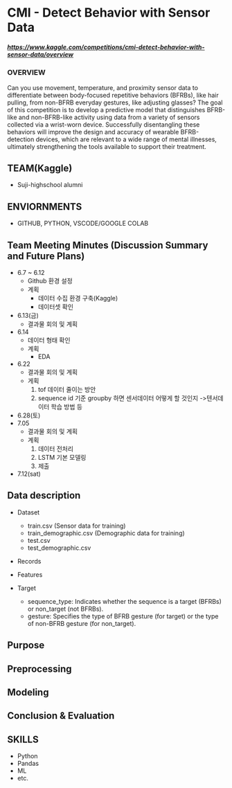 # CMI - Detect Behavior with Sensor Data
##### https://www.kaggle.com/competitions/cmi-detect-behavior-with-sensor-data/overview

### OVERVIEW
Can you use movement, temperature, and proximity sensor data to differentiate between body-focused repetitive behaviors (BFRBs), like hair pulling, from non-BFRB everyday gestures, like adjusting glasses? The goal of this competition is to develop a predictive model that distinguishes BFRB-like and non-BFRB-like activity using data from a variety of sensors collected via a wrist-worn device. Successfully disentangling these behaviors will improve the design and accuracy of wearable BFRB-detection devices, which are relevant to a wide range of mental illnesses, ultimately strengthening the tools available to support their treatment.

## TEAM(Kaggle)
- Suji-highschool alumni

## ENVIORNMENTS
- GITHUB, PYTHON, VSCODE/GOOGLE COLAB

## Team Meeting Minutes (Discussion Summary and Future Plans)
* 6.7 ~ 6.12
    - Github 환경 설정
    - 계획
        - 데이터 수집 환경 구축(Kaggle)
        - 데이터셋 확인
* 6.13(금)
    - 결과물 회의 및 계획
* 6.14 
    - 데이터 형태 확인
    - 계획
        - EDA
* 6.22
    - 결과물 회의 및 계획
    - 게획
        1. tof 데이터 줄이는 방안
        2. sequence id 기준 groupby 하면 센서데이터 어떻게 할 것인지 ->텐서데이터 학습 방법 등
* 6.28(토) 
* 7.05
    - 결과물 회의 및 계획
    - 계획
        1. 데이터 전처리
        2. LSTM 기본 모델링
        3. 제출
* 7.12(sat)

## Data description
* Dataset 
    - train.csv (Sensor data for training)
    - train_demographic.csv (Demographic data for training)
    - test.csv
    - test_demographic.csv

* Records 

* Features

* Target
    - sequence_type: Indicates whether the sequence is a target (BFRBs) or non_target (not BFRBs).
    - gesture: Specifies the type of BFRB gesture (for target) or the type of non-BFRB gesture (for non_target).

## Purpose

## Preprocessing

## Modeling

## Conclusion & Evaluation


## SKILLS
- Python
- Pandas
- ML
- etc.
